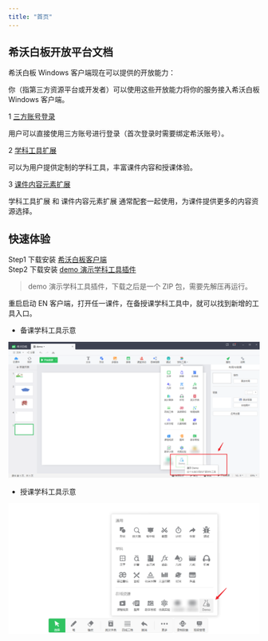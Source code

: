 ```yaml
---
title: "首页"
---
```


## 希沃白板开放平台文档

希沃白板 Windows 客户端现在可以提供的开放能力：

你（指第三方资源平台或开发者）可以使用这些开放能力将你的服务接入希沃白板 Windows 客户端。

1 [三方账号登录](./01Account.md)

用户可以直接使用三方账号进行登录（首次登录时需要绑定希沃账号）。

2 [学科工具扩展](./02ExtendTool.md)

可以为用户提供定制的学科工具，丰富课件内容和授课体验。

3 [课件内容元素扩展](./03Content.md)

学科工具扩展 和 课件内容元素扩展 通常配套一起使用，为课件提供更多的内容资源选择。

## 快速体验

Step1 下载安装 [希沃白板客户端](https://easinote.seewo.com/)  
Step2 下载安装 [demo 演示学科工具插件](https://github.com/EasiNote/EasiNote.ClientWebApi.Documentation/files/7249803/EasiNote.Plugin.WebTools.Demo.exe.zip)

> demo 演示学科工具插件，下载之后是一个 ZIP 包，需要先解压再运行。

重启启动 EN 客户端，打开任一课件，在备授课学科工具中，就可以找到新增的工具入口。

* 备课学科工具示意

![demo](../apis/extend-subject-tool/img/2021-09-29-15-45-56.png)

* 授课学科工具示意

![demo](../apis/extend-subject-tool/img/2021-09-29-15-46-25.png)
